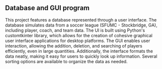 ## Database and GUI program
This project features a database represented through a user interface. The database simulates data from a soccer league (SFUMC - Stockbridge, GA), including player, coach, and team data. The UI is built using Python's customtkinter library, which allows for the creation of cohesive graphical user interface applications for desktop platforms. The GUI enables user interaction, allowing the addition, deletion, and searching of players efficiently, even in large quantities. Additionally, the interface formats the data neatly, making it easy for users to quickly look up information. Several sorting options are available to organize the data as needed.
